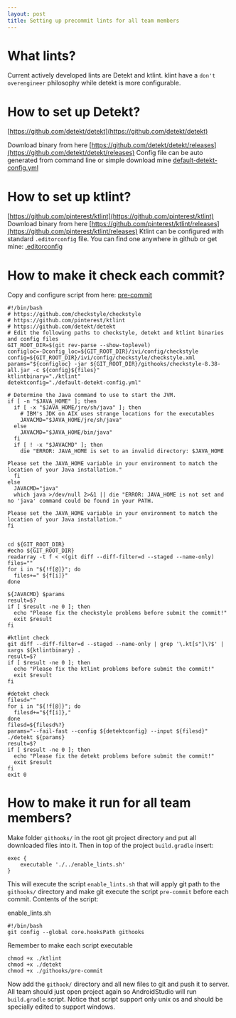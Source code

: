```yaml
---
layout: post
title: Setting up precommit lints for all team members
---
```

# What lints?

Current actively developed lints are Detekt and ktlint. klint have a `don't overengineer` philosophy while detekt is more configurable.

# How to set up Detekt?

[https://github.com/detekt/detekt](https://github.com/detekt/detekt)

Download binary from here [https://github.com/detekt/detekt/releases](https://github.com/detekt/detekt/releases)
Config file can be auto generated from command line or simple download mine [default-detekt-config.yml](https://gist.github.com/samoylenkodmitry/433572b16d22caa4a73d197ca92cbb69)

# How to set up ktlint?

[https://github.com/pinterest/ktlint](https://github.com/pinterest/ktlint)
Download binary from here [https://github.com/pinterest/ktlint/releases](https://github.com/pinterest/ktlint/releases)
Ktlint can be configured with standard `.editorconfig` file. You can find one anywhere in github or get mine: 
[.editorconfig](https://gist.github.com/samoylenkodmitry/5b7bc43160e042f716460c1d9ba784ee)

# How to make it check each commit?

Copy and configure script from here: 
[pre-commit](https://gist.github.com/samoylenkodmitry/0e988cd3445a0b390be20814eebce589)

```
#!/bin/bash
# https://github.com/checkstyle/checkstyle
# https://github.com/pinterest/ktlint
# https://github.com/detekt/detekt
# Edit the following paths to checkstyle, detekt and ktlint binaries and config files
GIT_ROOT_DIR=$(git rev-parse --show-toplevel)
configloc=-Dconfig_loc=${GIT_ROOT_DIR}/ivi/config/checkstyle
config=${GIT_ROOT_DIR}/ivi/config/checkstyle/checkstyle.xml
params="${configloc} -jar ${GIT_ROOT_DIR}/githooks/checkstyle-8.38-all.jar -c ${config}${files}"
ktlintbinary="./ktlint"
detektconfig="./default-detekt-config.yml"

# Determine the Java command to use to start the JVM.
if [ -n "$JAVA_HOME" ]; then
  if [ -x "$JAVA_HOME/jre/sh/java" ]; then
    # IBM's JDK on AIX uses strange locations for the executables
    JAVACMD="$JAVA_HOME/jre/sh/java"
  else
    JAVACMD="$JAVA_HOME/bin/java"
  fi
  if [ ! -x "$JAVACMD" ]; then
    die "ERROR: JAVA_HOME is set to an invalid directory: $JAVA_HOME

Please set the JAVA_HOME variable in your environment to match the
location of your Java installation."
  fi
else
  JAVACMD="java"
  which java >/dev/null 2>&1 || die "ERROR: JAVA_HOME is not set and no 'java' command could be found in your PATH.

Please set the JAVA_HOME variable in your environment to match the
location of your Java installation."
fi


cd ${GIT_ROOT_DIR}
#echo ${GIT_ROOT_DIR}
readarray -t f < <(git diff --diff-filter=d --staged --name-only)
files=""
for i in "${!f[@]}"; do
  files+=" ${f[i]}"
done

${JAVACMD} $params
result=$?
if [ $result -ne 0 ]; then
  echo "Please fix the checkstyle problems before submit the commit!"
  exit $result
fi

#ktlint check
git diff --diff-filter=d --staged --name-only | grep '\.kt[s"]\?$' | xargs ${ktlintbinary} .
result=$?
if [ $result -ne 0 ]; then
  echo "Please fix the ktlint problems before submit the commit!"
  exit $result
fi

#detekt check
filesd=""
for i in "${!f[@]}"; do
  filesd+="${f[i]},"
done
filesd=${filesd%?}
params="--fail-fast --config ${detektconfig} --input ${filesd}"
./detekt ${params}
result=$?
if [ $result -ne 0 ]; then
  echo "Please fix the detekt problems before submit the commit!"
  exit $result
fi
exit 0

```

# How to make it run for all team members?

Make folder `githooks/` in the root git project directory and put all downloaded files into it.
Then in top of the project `build.gradle` insert:

```
exec {
	executable './../enable_lints.sh'
}
```

This will execute the script `enable_lints.sh` that will apply git path to the `githooks/` directory and make git execute the script `pre-commit` before each commit. Contents of the script:

enable_lints.sh
```
#!/bin/bash
git config --global core.hooksPath githooks
```

Remember to make each script executable
```
chmod +x ./ktlint
chmod +x ./detekt
chmod +x ./githooks/pre-commit
```
Now add the `githook/` directory and all new files to git and push it to server. All team should just open project again so AndroidStudio will run `build.gradle` script.
Notice that script support only unix os and should be specially edited to support windows.
